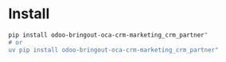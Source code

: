 # Install

```bash
pip install odoo-bringout-oca-crm-marketing_crm_partner"
# or
uv pip install odoo-bringout-oca-crm-marketing_crm_partner"
```
